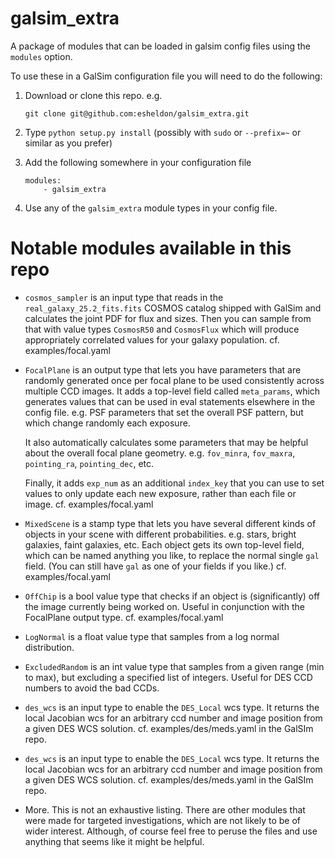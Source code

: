 # galsim_extra

A package of modules that can be loaded in galsim config files using the `modules` option.

To use these in a GalSim configuration file you will need to do the following:

1. Download or clone this repo.  e.g.
    ```
    git clone git@github.com:esheldon/galsim_extra.git
    ```

2. Type `python setup.py install` (possibly with `sudo` or `--prefix=~` or similar as you prefer)

3. Add the following somewhere in your configuration file
    ```
    modules:
        - galsim_extra
    ```

4. Use any of the `galsim_extra` module types in your config file.

# Notable modules available in this repo

* `cosmos_sampler` is an input type that reads in the `real_galaxy_25.2_fits.fits` COSMOS
  catalog shipped with GalSim  and calculates the joint PDF for flux and sizes.  Then you can
  sample from that with value types `CosmosR50` and `CosmosFlux` which will produce appropriately
  correlated values for your galaxy population.  cf. examples/focal.yaml

* `FocalPlane` is an output type that lets you have parameters that are randomly generated once
  per focal plane to be used consistently across multiple CCD images.  It adds a top-level field
  called `meta_params`, which generates values that can be used in eval statements elsewhere
  in the config file.  e.g. PSF parameters that set the overall PSF pattern, but which change
  randomly each exposure.

  It also automatically calculates some parameters that may be helpful about the overall focal
  plane geometry.  e.g. `fov_minra`, `fov_maxra`, `pointing_ra`, `pointing_dec`, etc.

  Finally, it adds `exp_num` as an additional `index_key` that you can use to set values to
  only update each new exposure, rather than each file or image.  cf. examples/focal.yaml

* `MixedScene` is a stamp type that lets you have several different kinds of objects in your
  scene with different probabilities.  e.g. stars, bright galaxies, faint galaxies, etc.
  Each object gets its own top-level field, which can be named anything you like, to replace
  the normal single `gal` field.  (You can still have `gal` as one of your fields if you like.)
  cf. examples/focal.yaml

* `OffChip` is a bool value type that checks if an object is (significantly) off the image
  currently being worked on.  Useful in conjunction with the FocalPlane output type.
  cf. examples/focal.yaml

* `LogNormal` is a float value type that samples from a log normal distribution.

* `ExcludedRandom` is an int value type that samples from a given range (min to max), but
  excluding a specified list of integers.  Useful for DES CCD numbers to avoid the bad CCDs.

* `des_wcs` is an input type to enable the `DES_Local` wcs type.  It returns the local Jacobian
  wcs for an arbitrary ccd number and image position from a given DES WCS solution.
  cf. examples/des/meds.yaml in the GalSIm repo.

* `des_wcs` is an input type to enable the `DES_Local` wcs type.  It returns the local Jacobian
  wcs for an arbitrary ccd number and image position from a given DES WCS solution.
  cf. examples/des/meds.yaml in the GalSIm repo.

* More.  This is not an exhaustive listing.  There are other modules that were made for targeted
  investigations, which are not likely to be of wider interest.  Although, of course feel free to
  peruse the files and use anything that seems like it might be helpful.
